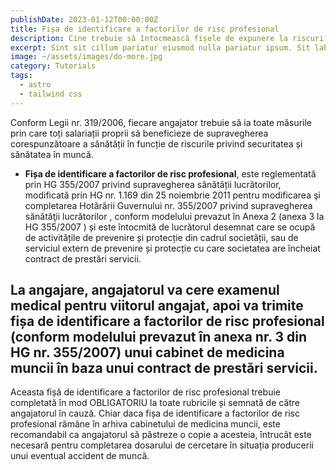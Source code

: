 ```yaml
---
publishDate: 2023-01-12T00:00:00Z
title: Fișa de identificare a factorilor de risc profesional
description: Cine trebuie să întocmească fișele de expunere la riscuri?
excerpt: Sint sit cillum pariatur eiusmod nulla pariatur ipsum. Sit laborum anim qui mollit tempor pariatur.
image: ~/assets/images/do-more.jpg
category: Tutorials
tags:
  - astro
  - tailwind css
---
```


Conform Legii nr. 319/2006, fiecare angajator trebuie să ia toate măsurile prin care toți salariații proprii să beneficieze de supravegherea corespunzătoare a sănătății în funcție de riscurile privind securitatea și sănătatea în muncă.
- **Fișa de identificare a factorilor de risc profesional**, este reglementată prin HG 355/2007 privind supravegherea sănătății lucrătorilor,  modificată prin HG nr. 1.169 din 25 noiembrie 2011 pentru modificarea şi completarea Hotărârii Guvernului nr. 355/2007 privind supravegherea sănătăţii lucrătorilor  , conform modelului prevazut în Anexa 2 (anexa 3 la HG 355/2007 ) și este întocmită de lucrătorul desemnat care se ocupă de activitățile de prevenire și protecție din cadrul societății, sau de serviciul extern de prevenire și protecție cu care societatea are încheiat contract de prestări servicii.
##  La angajare, angajatorul va cere examenul medical pentru viitorul angajat, apoi va trimite fișa de identificare a factorilor de risc profesional (conform modelului prevazut în anexa nr. 3 din HG nr. 355/2007) unui cabinet de medicina muncii în baza unui contract de prestări servicii.
 
Aceasta fișă de identificare a factorilor de risc profesional trebuie completată în mod OBLIGATORIU la toate rubricile și semnată de către angajatorul în cauză.
 Chiar daca fișa de identificare a factorilor de risc profesional rămâne în arhiva cabinetului de medicina muncii, este recomandabil ca angajatorul să păstreze o copie a acesteia, întrucât este necesară pentru completarea dosarului de cercetare în situația producerii unui eventual accident de muncă.
